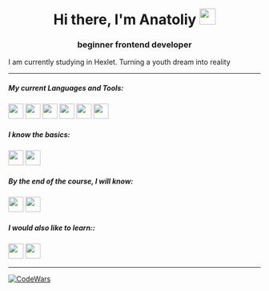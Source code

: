 <h1 align="center">Hi there, I'm Anatoliy
<img src="https://github.com/blackcater/blackcater/raw/main/images/Hi.gif" height="32"/></h1>
<h3 align="center">beginner frontend developer</h3>
<p align="left">I am currently studying in Hexlet. Turning a youth dream into reality</p>

---
<h5 align="left">My current Languages and Tools:</h5>
<img src="https://img.shields.io/badge/html5-%23E34F26.svg?style=for-the-badge&logo=html5&logoColor=white" height="30"/>
<img src="https://img.shields.io/badge/css3-%231572B6.svg?style=for-the-badge&logo=css3&logoColor=white" height="30"/>
<img src="https://img.shields.io/badge/javascript-%23323330.svg?style=for-the-badge&logo=javascript&logoColor=%23F7DF1E" height="30"/>
<img src="https://img.shields.io/badge/git-%23F05033.svg?style=for-the-badge&logo=git&logoColor=white" height="30"/>
<img src="https://img.shields.io/badge/github-%23121011.svg?style=for-the-badge&logo=github&logoColor=white" height="30"/>
<img src="https://img.shields.io/badge/-jest-%23C21325?style=for-the-badge&logo=jest&logoColor=white" height="30"/>
<h5 align="left">I know the basics:</h5>
<img src="https://img.shields.io/badge/python-3670A0?style=for-the-badge&logo=python&logoColor=ffdd54" height="30"/>
<img src="https://img.shields.io/badge/java-%23ED8B00.svg?style=for-the-badge&logo=openjdk&logoColor=white" height="30"/>

<h5 align="left">By the end of the course, I will know:</h5>
<img src="https://img.shields.io/badge/react-%2320232a.svg?style=for-the-badge&logo=react&logoColor=%2361DAFB" height="30" margin="20"/>
<img src="https://img.shields.io/badge/typescript-%23007ACC.svg?style=for-the-badge&logo=typescript&logoColor=white" height="30"/>

<h5 align="left" margin="">I would also like to learn::</h5>
<img src="https://img.shields.io/badge/node.js-6DA55F?style=for-the-badge&logo=node.js&logoColor=white" height="30"/>
<img src="https://img.shields.io/badge/GoLand-0f0f0f?&style=for-the-badge&logo=goland&logoColor=white" height="30"/>

---
[![CodeWars](https://www.codewars.com/users/Migg%20Rabbid/badges/small)](https://www.codewars.com/users/Migg%20Rabbid) 